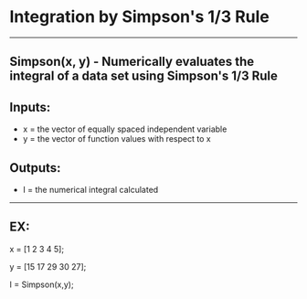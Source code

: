 # Integration by Simpson's 1/3 Rule
--- 
## Simpson(x, y) - Numerically evaluates the integral of a data set using Simpson's 1/3 Rule

## Inputs:
* x = the vector of equally spaced independent variable
* y = the vector of function values with respect to x

## Outputs:
* I = the numerical integral calculated 
---
## EX:
x = [1 2 3 4 5];

y = [15 17 29 30 27];

I = Simpson(x,y);
